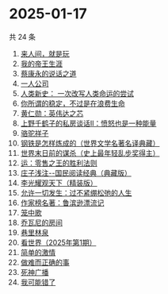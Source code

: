 # 2025-01-17

共 24 条

<!-- BEGIN WEREAD -->
<!-- 最后更新时间 2025-01-17 14:20:12 +0800 -->
1. [来人间，就是玩](https://weread.qq.com/web/bookDetail/a35324f0813ab9994g0118a1)
1. [我的帝王生涯](https://weread.qq.com/web/bookDetail/06232720527f59062659d13)
1. [蔡康永的说话之道](https://weread.qq.com/web/bookDetail/568324d0813ab9955g01694d)
1. [一人公司](https://weread.qq.com/web/bookDetail/ea432780813ab9717g010b08)
1. [人类新史： 一次改写人类命运的尝试](https://weread.qq.com/web/bookDetail/87e32110813ab9992g01960d)
1. [你所谓的稳定，不过是在浪费生命](https://weread.qq.com/web/bookDetail/30132f00729aa62c30108db)
1. [黄仁勋：英伟达之芯](https://weread.qq.com/web/bookDetail/47a32050813ab98e3g013257)
1. [上野千鹤子的私房谈话II：愤怒也是一种能量](https://weread.qq.com/web/bookDetail/ca832610813ab98f7g015f43)
1. [骆驼祥子](https://weread.qq.com/web/bookDetail/fd1328207268785dfd1479d)
1. [钢铁是怎样炼成的（世界文学名著名译典藏）](https://weread.qq.com/web/bookDetail/5f432de07183b70e5f4e453)
1. [世界末日前的谋杀（史上最年轻乱步奖得主）](https://weread.qq.com/web/bookDetail/ea1321e0813ab9883g0121b1)
1. [运：零售之王的胜利法则](https://weread.qq.com/web/bookDetail/1a832f30813ab9941g012c03)
1. [庄子浅注--国民阅读经典（典藏版）](https://weread.qq.com/web/bookDetail/e5e32be0813ab9742g0138bd)
1. [李光耀观天下（精装版）](https://weread.qq.com/web/bookDetail/63c32e90813ab844ag014d47)
1. [允许一切发生：过不紧绷松弛的人生](https://weread.qq.com/web/bookDetail/c2732120813ab7d2dg016e59)
1. [作家榜名著：鲁滨逊漂流记](https://weread.qq.com/web/bookDetail/96e32fb071800cda96e4677)
1. [笼中歌](https://weread.qq.com/web/bookDetail/b5d32f90813ab9902g0126c9)
1. [乔瓦尼的房间](https://weread.qq.com/web/bookDetail/8ed32d90813ab9950g0163db)
1. [巷里林泉](https://weread.qq.com/web/bookDetail/8d232340813ab9595g01710b)
1. [看世界（2025年第1期）](https://weread.qq.com/web/bookDetail/17b325b0813ab99b3g0114ef)
1. [简单的激情](https://weread.qq.com/web/bookDetail/9ac326f0813ab873ag013f59)
1. [做难而正确的事](https://weread.qq.com/web/bookDetail/aa032fb0813ab9461g018406)
1. [死神广播](https://weread.qq.com/web/bookDetail/37b328f0813ab9975g015114)
1. [我可能错了](https://weread.qq.com/web/bookDetail/253321f0813ab96fcg010512)
<!-- END WEREAD -->